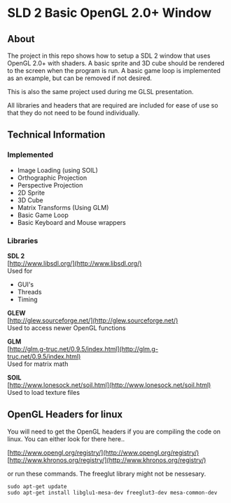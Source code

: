 SLD 2 Basic OpenGL 2.0+ Window
==============================

About
-----

The project in this repo shows how to setup a SDL 2 window that uses OpenGL 2.0+ with shaders. A basic sprite and 3D cube should be rendered to the screen when the program is run. A basic game loop is implemented as an example, but can be removed if not desired.   

This is also the same project used during me GLSL presentation.  

All libraries and headers that are required are included for ease of use so that they do not need to be found individually. 

Technical Information
---------------------

### Implemented  

* Image Loading (using SOIL)
* Orthographic Projection 
* Perspective Projection
* 2D Sprite
* 3D Cube
* Matrix Transforms (Using GLM) 
* Basic Game Loop
* Basic Keyboard and Mouse wrappers

### Libraries

**SDL 2**  
[http://www.libsdl.org/](http://www.libsdl.org/)  
Used for 
- GUI's   
- Threads  
- Timing  

**GLEW**   
[http://glew.sourceforge.net/](http://glew.sourceforge.net/)  
Used to access newer OpenGL functions
 
**GLM**  
[http://glm.g-truc.net/0.9.5/index.html](http://glm.g-truc.net/0.9.5/index.html)  
Used for matrix math

**SOIL**  
[http://www.lonesock.net/soil.html](http://www.lonesock.net/soil.html)  
Used to load texture files 

OpenGL Headers for linux
------------------------

You will need to get the OpenGL headers if you are compiling the code on linux. You can either look for there here..  

[http://www.opengl.org/registry/](http://www.opengl.org/registry/)  
[http://www.khronos.org/registry/](http://www.khronos.org/registry/)  

or run these commands. The freeglut library might not be nessesary.   

    sudo apt-get update  
    sudo apt-get install libglu1-mesa-dev freeglut3-dev mesa-common-dev  

